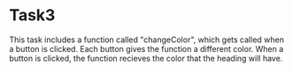 # Task3

This task includes a function called "changeColor", which gets called when a button is clicked. Each button gives the function a different color. When a button is clicked, the function recieves the color that the heading will have.
